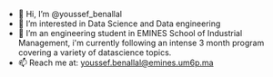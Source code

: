 - 👋 Hi, I’m @youssef_benallal
- 👀 I’m interested in Data Science and Data engineering
- 🌱 I’m an engineering student in EMINES School of Industrial Management, i'm currently following an intense 3 month program covering a variety of datascience topics.
- 📫 Reach me at: youssef.benallal@emines.um6p.ma

<!---
youssef595/youssef595 is a ✨ special ✨ repository because its `README.md` (this file) appears on your GitHub profile.
You can click the Preview link to take a look at your changes.
--->
